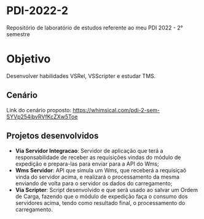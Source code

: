 # PDI-2022-2
Repositório de laboratório de estudos referente ao meu PDI 2022 - 2° semestre

# Objetivo

Desenvolver habilidades VSRel, VSScripter e estudar TMS.

## Cenário

Link do cenário proposto: https://whimsical.com/pdi-2-sem-SYVp254ibvRVfKcZXw5Toe

## Projetos desenvolvidos

- **Via Servidor Integracao**: Servidor de aplicação que terá a responsabilidade de receber as requisições vindas do módulo de expedição e prepara-las para enviar para a API do Wms;
- **Wms Servidor**: API que simula um Wms, que receberá a requisiçaõ vinda do servidor acima, e realizará o processamento da mesma enviando de volta para o servidor os dados do carregamento;
- **Via Scripter**: Script desenvolvido e que será usado ao salvar um Ordem de Carga, fazendo que o módulo de expedição faça o consumo dos servidores acima, tendo como resultado final, o processamento do carregamento.
